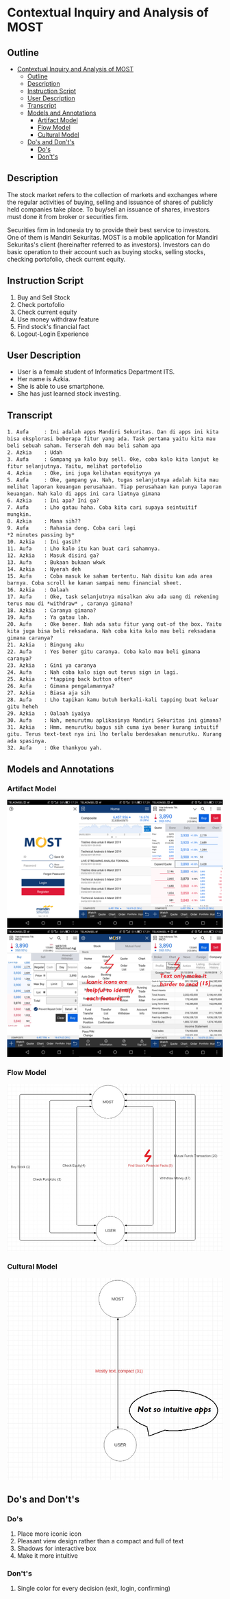# Contextual Inquiry and Analysis of MOST

## Outline

- [Contextual Inquiry and Analysis of MOST](#contextual-inquiry-and-analysis-of-most)
  - [Outline](#outline)
  - [Description](#description)
  - [Instruction Script](#instruction-script)
  - [User Description](#user-description)
  - [Transcript](#transcript)
  - [Models and Annotations](#models-and-annotations)
    - [Artifact Model](#artifact-model)
    - [Flow Model](#flow-model)
    - [Cultural Model](#cultural-model)
  - [Do's and Don't's](#dos-and-donts)
    - [Do's](#dos)
    - [Don't's](#donts)


## Description
The stock market refers to the collection of markets and exchanges where the regular activities of buying, selling and issuance of shares of publicly held companies take place. To buy/sell an issuance of shares, investors must done it from broker or securities firm.

Securities firm in Indonesia try to provide their best service to investors. One of them is Mandiri Sekuritas. MOST is a mobile application for Mandiri Sekuritas's client (hereinafter referred to as investors). Investors can do basic operation to their account such as buying stocks, selling stocks, checking portofolio, check current equity.

## Instruction Script

1.  Buy and Sell Stock
2.	Check portofolio
3.	Check current equity
4.	Use money withdraw feature
5.	Find stock's financial fact
6.  Logout-Login Experience
## User Description
- User is a female student of Informatics Department ITS.
- Her name is Azkia.
- She is able to use smartphone.
- She has just learned stock investing.

## Transcript
```text
1. Aufa     : Ini adalah apps Mandiri Sekuritas. Dan di apps ini kita bisa eksplorasi beberapa fitur yang ada. Task pertama yaitu kita mau beli sebuah saham. Terserah deh mau beli saham apa
2. Azkia    : Udah
3. Aufa     : Gampang ya kalo buy sell. Oke, coba kalo kita lanjut ke fitur selanjutnya. Yaitu, melihat portofolio
4. Azkia    : Oke, ini juga kelihatan equitynya ya
5. Aufa     : Oke, gampang ya. Nah, tugas selanjutnya adalah kita mau melihat laporan keuangan perusahaan. Tiap perusahaan kan punya laporan keuangan. Nah kalo di apps ini cara liatnya gimana
6. Azkia    : Ini apa? Ini ga?
7. Aufa     : Lho gatau haha. Coba kita cari supaya seintuitif mungkin.
8. Azkia    : Mana sih??
9. Aufa     : Rahasia dong. Coba cari lagi
*2 minutes passing by*
10. Azkia   : Ini gasih?
11. Aufa    : Lho kalo itu kan buat cari sahamnya.
12. Azkia   : Masuk disini ga?
13. Aufa    : Bukaan bukaan wkwk
14. Azkia   : Nyerah deh
15. Aufa    : Coba masuk ke saham tertentu. Nah disitu kan ada area barnya. Coba scroll ke kanan sampai nemu financial sheet. 
16. Azkia   : Oalaah
17. Aufa    : Oke, task selanjutnya misalkan aku ada uang di rekening terus mau di *withdraw* , caranya gimana?
18. Azkia   : Caranya gimana?
19. Aufa    : Ya gatau lah.
20. Aufa    : Oke bener. Nah ada satu fitur yang out-of the box. Yaitu kita juga bisa beli reksadana. Nah coba kita kalo mau beli reksadana gimana caranya?
21. Azkia   : Bingung aku
22. Aufa    : Yes bener gitu caranya. Coba kalo mau beli gimana caranya?
23. Azkia   : Gini ya caranya
24. Aufa    : Nah coba kalo sign out terus sign in lagi.
25. Azkia   : *tapping back button often*
26. Aufa    : Gimana pengalamannya?
27. Azkia   : Biasa aja sih
28. Aufa    : Lho tapikan kamu butuh berkali-kali tapping buat keluar gitu heheh
29. Azkia   : Oalaah iyaiya
30. Aufa    : Nah, menurutmu aplikasinya Mandiri Sekuritas ini gimana?
31. Azkia   : Hmm. menurutku bagus sih cuma iya bener kurang intuitif gitu. Terus text-text nya ini lho terlalu berdesakan menurutku. Kurang ada spasinya.
32. Aufa    : Oke thankyou yah.
```
## Models and Annotations
### Artifact Model
![Artifact Model and Annotation](img/most123.jpg)
![Artifact Model and Annotation](img/most456.jpg)

### Flow Model
![Flow Model and Annotation](img/flowdiagram.jpg)
### Cultural Model
![Cultural Model and Annotation](img/cultural.jpg)
## Do's and Don't's
### Do's

1. Place more iconic icon
2. Pleasant view design rather than a compact and full of text
3. Shadows for interactive box
4. Make it more intuitive 
  
### Don't's

1. Single color for every decision (exit, login, confirming) 